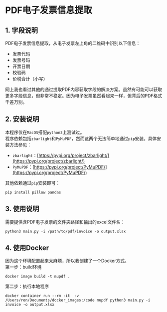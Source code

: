 # PDF电子发票信息提取
## 1. 字段说明
PDF电子发票信息提取，从电子发票左上角的二维码中识别以下信息：  
 - 发票代码  
 - 发票号码  
 - 开票日期  
 - 校验码  
 - 价税合计（小写）  

网上我也看过其他的通过提取PDF内容获取字段的解决方案。虽然有可能可以获取更多字段信息，但非常不稳定。因为电子发票虽然看起来一样，但背后的PDF格式千差万别。  

## 2. 安装说明
本程序仅在`MacOS`搭配`python3`上测试过。  
程序依赖包括`zbarlight`和`PyMuPDF`，然而这两个无法简单地通过`pip`安装。具体安装方法参见：  
 - `zbarlight`：[https://pypi.org/project/zbarlight/](https://pypi.org/project/zbarlight/)  
 - `PyMuPDF`：[https://pypi.org/project/PyMuPDF/](https://pypi.org/project/PyMuPDF/)  

其他依赖通过`pip`安装即可： 

```
pip install pillow pandas
```

## 3. 使用说明
需要提供含PDF电子发票的文件夹路径和输出的excel文件名：

```
python3 main.py -i /path/to/pdf/invoice -o output.xlsx
```

## 4. 使用Docker
因为这个环境配置起来太麻烦，所以我创建了一个Docker方式。   
第一步：build环境 
```
docker image build -t mupdf .
```
第二步：执行本地程序
```
docker container run --rm -it  -v /Users/ron/Documents/docker_images:/code mupdf python3 main.py -i invoice -o output.xlsx
```